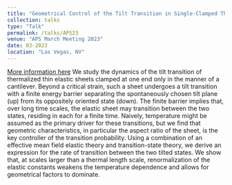 ```yaml
---
title: "Geometrical Control of the Tilt Transition in Single-Clamped Thermalized Elastic Sheets "
collection: talks
type: "Talk"
permalink: /talks/APS23
venue: "APS March Meeting 2023"
date: 03-2023
location: "Las Vegas, NV"
---
```


[More information here](http://example2.com)
We study the dynamics of the tilt transition of thermalized thin elastic sheets clamped at one end only in the manner of a cantilever. Beyond a critical strain, such a sheet undergoes a tilt transition with a finite energy barrier separating the spontaneously chosen tilt plane (up) from its oppositely oriented state (down). The finite barrier implies that, over long time scales, the elastic sheet may transition between the two states, residing in each for a finite time. Naively, temperature might be assumed as the primary driver for these transitions, but we find that geometric characteristics, in particular the aspect ratio of the sheet, is the key controller of the transition probability. Using a combination of an effective mean field elastic theory and transition-state theory, we derive an expression for the rate of transition between the two tilted states. We show that, at scales larger than a thermal length scale, renormalization of the elastic constants weakens the temperature dependence and allows for geometrical factors to dominate. 
